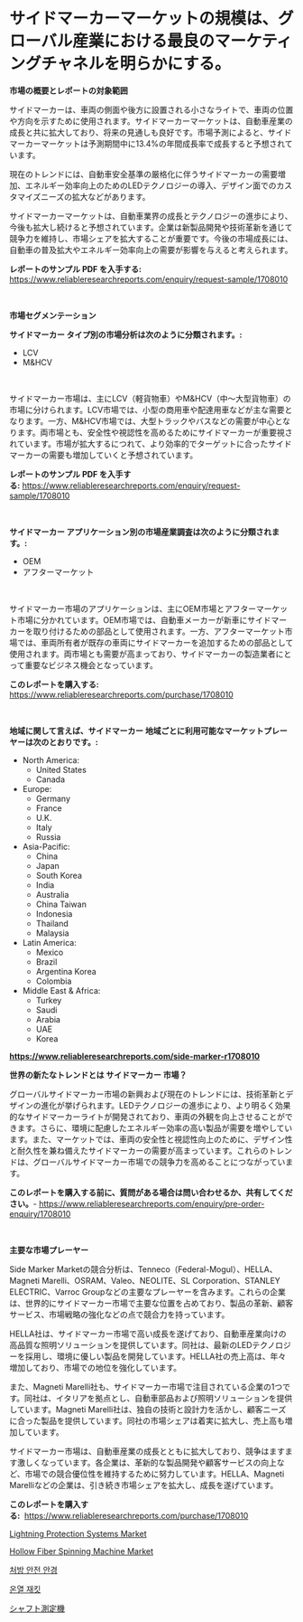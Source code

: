 <p><h1>サイドマーカーマーケットの規模は、グローバル産業における最良のマーケティングチャネルを明らかにする。</h1></p><p><strong>市場の概要とレポートの対象範囲</strong></p>
<p><p>サイドマーカーは、車両の側面や後方に設置される小さなライトで、車両の位置や方向を示すために使用されます。サイドマーカーマーケットは、自動車産業の成長と共に拡大しており、将来の見通しも良好です。市場予測によると、サイドマーカーマーケットは予測期間中に13.4%の年間成長率で成長すると予想されています。</p><p>現在のトレンドには、自動車安全基準の厳格化に伴うサイドマーカーの需要増加、エネルギー効率向上のためのLEDテクノロジーの導入、デザイン面でのカスタマイズニーズの拡大などがあります。</p><p>サイドマーカーマーケットは、自動車業界の成長とテクノロジーの進歩により、今後も拡大し続けると予想されています。企業は新製品開発や技術革新を通じて競争力を維持し、市場シェアを拡大することが重要です。今後の市場成長には、自動車の普及拡大やエネルギー効率向上の需要が影響を与えると考えられます。</p></p>
<p><strong>レポートのサンプル PDF を入手する:</strong> <a href="https://www.reliableresearchreports.com/enquiry/request-sample/1708010">https://www.reliableresearchreports.com/enquiry/request-sample/1708010</a></p>
<p>&nbsp;</p>
<p><strong>市場セグメンテーション</strong></p>
<p><strong>サイドマーカー タイプ別の市場分析は次のように分類されます。:</strong></p>
<p><ul><li>LCV</li><li>M&HCV</li></ul></p>
<p>&nbsp;</p>
<p><p>サイドマーカー市場は、主にLCV（軽貨物車）やM&HCV（中～大型貨物車）の市場に分けられます。LCV市場では、小型の商用車や配達用車などが主な需要となります。一方、M&HCV市場では、大型トラックやバスなどの需要が中心となります。両市場とも、安全性や視認性を高めるためにサイドマーカーが重要視されています。市場が拡大するにつれて、より効率的でターゲットに合ったサイドマーカーの需要も増加していくと予想されています。</p></p>
<p><strong>レポートのサンプル PDF を入手する:</strong>&nbsp;<a href="https://www.reliableresearchreports.com/enquiry/request-sample/1708010">https://www.reliableresearchreports.com/enquiry/request-sample/1708010</a></p>
<p>&nbsp;</p>
<p><strong> サイドマーカー アプリケーション別の市場産業調査は次のように分類されます。:</strong></p>
<p><ul><li>OEM</li><li>アフターマーケット</li></ul></p>
<p>&nbsp;</p>
<p><p>サイドマーカー市場のアプリケーションは、主にOEM市場とアフターマーケット市場に分かれています。OEM市場では、自動車メーカーが新車にサイドマーカーを取り付けるための部品として使用されます。一方、アフターマーケット市場では、車両所有者が既存の車両にサイドマーカーを追加するための部品として使用されます。両市場とも需要が高まっており、サイドマーカーの製造業者にとって重要なビジネス機会となっています。</p></p>
<p><strong>このレポートを購入する:</strong>&nbsp; <a href="https://www.reliableresearchreports.com/purchase/1708010">https://www.reliableresearchreports.com/purchase/1708010</a></p>
<p>&nbsp;</p>
<p><strong>地域に関して言えば、サイドマーカー 地域ごとに利用可能なマーケットプレーヤーは次のとおりです。:</strong></p>
<p><ul>
    <li>
        North America:
        <ul>
            <li>United States</li>
            <li>Canada</li>
        </ul>
    </li>
    <li>
        Europe:
        <ul>
            <li>Germany</li>
            <li>France</li>
            <li>U.K.</li>
            <li>Italy</li>
            <li>Russia</li>
        </ul>
    </li>
    <li>
        Asia-Pacific:
        <ul>
            <li>China</li>
            <li>Japan</li>
            <li>South Korea</li>
            <li>India</li>
            <li>Australia</li>
            <li>China Taiwan</li>
            <li>Indonesia</li>
            <li>Thailand</li>
            <li>Malaysia</li>
        </ul>
    </li>
    <li>
        Latin America:
        <ul>
            <li>Mexico</li>
            <li>Brazil</li>
            <li>Argentina Korea</li>
            <li>Colombia</li>
        </ul>
    </li>
    <li>
        Middle East & Africa:
        <ul>
            <li>Turkey</li>
            <li>Saudi</li>
            <li>Arabia</li>
            <li>UAE</li>
            <li>Korea</li>
        </ul>
    </li>
    </ul></p>
<p><strong><a href="https://www.reliableresearchreports.com/side-marker-r1708010">https://www.reliableresearchreports.com/side-marker-r1708010</a></strong>&nbsp;</p>
<p><strong>世界の新たなトレンドとは サイドマーカー 市場？</strong></p>
<p><p>グローバルサイドマーカー市場の新興および現在のトレンドには、技術革新とデザインの進化が挙げられます。LEDテクノロジーの進歩により、より明るく効果的なサイドマーカーライトが開発されており、車両の外観を向上させることができます。さらに、環境に配慮したエネルギー効率の高い製品が需要を増やしています。また、マーケットでは、車両の安全性と視認性向上のために、デザイン性と耐久性を兼ね備えたサイドマーカーの需要が高まっています。これらのトレンドは、グローバルサイドマーカー市場での競争力を高めることにつながっています。</p></p>
<p><strong>このレポートを購入する前に、質問がある場合は問い合わせるか、共有してください。</strong>- <a href="https://www.reliableresearchreports.com/enquiry/pre-order-enquiry/1708010">https://www.reliableresearchreports.com/enquiry/pre-order-enquiry/1708010</a></p>
<p>&nbsp;</p>
<p><strong>主要な市場プレーヤー</strong></p>
<p><p>Side Marker Marketの競合分析は、Tenneco（Federal-Mogul）、HELLA、Magneti Marelli、OSRAM、Valeo、NEOLITE、SL Corporation、STANLEY ELECTRIC、Varroc Groupなどの主要なプレーヤーを含みます。これらの企業は、世界的にサイドマーカー市場で主要な位置を占めており、製品の革新、顧客サービス、市場戦略の強化などの点で競合力を持っています。</p><p>HELLA社は、サイドマーカー市場で高い成長を遂げており、自動車産業向けの高品質な照明ソリューションを提供しています。同社は、最新のLEDテクノロジーを採用し、環境に優しい製品を開発しています。HELLA社の売上高は、年々増加しており、市場での地位を強化しています。</p><p>また、Magneti Marelli社も、サイドマーカー市場で注目されている企業の1つです。同社は、イタリアを拠点とし、自動車部品および照明ソリューションを提供しています。Magneti Marelli社は、独自の技術と設計力を活かし、顧客ニーズに合った製品を提供しています。同社の市場シェアは着実に拡大し、売上高も増加しています。</p><p>サイドマーカー市場は、自動車産業の成長とともに拡大しており、競争はますます激しくなっています。各企業は、革新的な製品開発や顧客サービスの向上など、市場での競合優位性を維持するために努力しています。HELLA、Magneti Marelliなどの企業は、引き続き市場シェアを拡大し、成長を遂げています。</p></p>
<p><strong>このレポートを購入する:</strong>&nbsp;&nbsp;<a href="https://www.reliableresearchreports.com/purchase/1708010">https://www.reliableresearchreports.com/purchase/1708010</a></p>
<p><p><a href="https://github.com/vimar16th/Market-Research-Report-List-4/blob/main/lightning-protection-systems-market.md">Lightning Protection Systems Market</a></p><p><a href="https://github.com/JameTravis/Market-Research-Report-List-4/blob/main/hollow-fiber-spinning-machine-market.md">Hollow Fiber Spinning Machine Market</a></p><p><a href="https://github.com/sammyUltyylrich9067856/Market-Research-Report-List-1/blob/main/895600530410.md">처방 안전 안경</a></p><p><a href="https://github.com/Elenrrera7685/Market-Research-Report-List-1/blob/main/911471730409.md">온열 재킷</a></p><p><a href="https://github.com/ReyesKohler20231/Market-Research-Report-List-1/blob/main/607067733122.md">シャフト測定機</a></p></p>